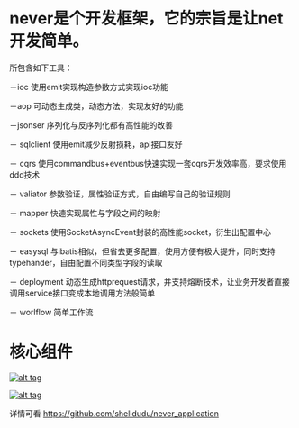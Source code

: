 # never是个开发框架，它的宗旨是让net开发简单。

所包含如下工具：

－ioc 使用emit实现构造参数方式实现ioc功能

－aop 可动态生成类，动态方法，实现友好的功能

－jsonser 序列化与反序列化都有高性能的改善

－ sqlclient 使用emit减少反射损耗，api接口友好

－ cqrs 使用commandbus+eventbus快速实现一套cqrs开发效率高，要求使用ddd技术

－ valiator 参数验证，属性验证方式，自由编写自己的验证规则

－ mapper 快速实现属性与字段之间的映射

－ sockets 使用SocketAsyncEvent封装的高性能socket，衍生出配置中心

－ easysql 与ibatis相似，但省去更多配置，使用方便有极大提升，同时支持typehander，自由配置不同类型字段的读取

－ deployment 动态生成httprequest请求，并支持熔断技术，让业务开发者直接调用service接口变成本地调用方法般简单

－ worlflow 简单工作流

# 核心组件

<a target="_blank" rel="never" href="https://raw.githubusercontent.com/shelldudu/never/master/doc/never.png"><img src="https://raw.githubusercontent.com/shelldudu/never/master/doc/never.png" alt="alt tag" style="max-width:100%;"></a>



<a target="_blank" rel="never" href="https://raw.githubusercontent.com/shelldudu/never/master/doc/never_emit.png"><img src="https://raw.githubusercontent.com/shelldudu/never/master/doc/never_emit.png" alt="alt tag" style="max-width:100%;"></a>
    


详情可看 https://github.com/shelldudu/never_application
